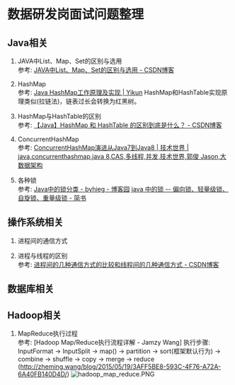 # 数据研发岗面试问题整理
## Java相关
1. JAVA中List、Map、Set的区别与选用<br>
参考: [JAVA中List、Map、Set的区别与选用 - CSDN博客](https://blog.csdn.net/ABBuggy/article/details/7720666)

2. HashMap<br>
参考: [Java HashMap工作原理及实现 | Yikun](https://yikun.github.io/2015/04/01/Java-HashMap工作原理及实现/)
HashMap和HashTable实现原理类似(拉链法)，链表过长会转换为红黑树。

3. HashMap与HashTable的区别<br>
参考: [【Java】HashMap 和 HashTable 的区别到底是什么？ - CSDN博客](https://blog.csdn.net/u010983881/article/details/49762595)

4. ConcurrentHashMap<br>
参考: [ConcurrentHashMap演进从Java7到Java8 | 技术世界 | java,concurrenthashmap,java 8,CAS,多线程,并发,技术世界,郭俊 Jason,大数据架构](http://www.jasongj.com/java/concurrenthashmap/)

5. 各种锁<br>
参考: 
[Java中的锁分类 - byhieg - 博客园](https://www.cnblogs.com/qifengshi/p/6831055.html)
[java 中的锁 -- 偏向锁、轻量级锁、自旋锁、重量级锁 - 简书](https://www.jianshu.com/p/78cf35f01b2f)

## 操作系统相关
1. 进程间的通信方式<br>

2. 进程与线程的区别<br>
参考: [进程间的几种通信方式的比较和线程间的几种通信方式 - CSDN博客](https://blog.csdn.net/yang_teng_/article/details/53325280)

## 数据库相关

## Hadoop相关
1. MapReduce执行过程<br>
参考: [Hadoop Map/Reduce执行流程详解 - Jamzy Wang]
执行步骤: InputFormat -> InputSplit -> map() -> partition -> sort(框架默认行为) -> combine -> shuffle -> copy -> merge -> reduce
(http://zheming.wang/blog/2015/05/19/3AFF5BE8-593C-4F76-A72A-6A40FB140D4D/)
![hadoop_map_reduce.PNG](http://7xjuf4.com1.z0.glb.clouddn.com/hadoop_map_reduce.PNG)